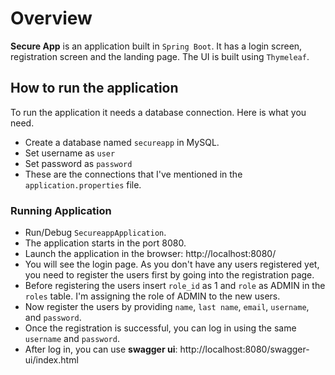 # Overview
<b>Secure App</b> is an application built in `Spring Boot`. It has a login screen, registration screen and the landing page. The UI is built using `Thymeleaf`.

## How to run the application
To run the application it needs a database connection. Here is what you need.

* Create a database named `secureapp` in MySQL.
* Set username as `user`
* Set password as `password`
* These are the connections that I've mentioned in the `application.properties` file.

### Running Application

* Run/Debug `SecureappApplication`.
* The application starts in the port 8080.
* Launch the application in the browser: http://localhost:8080/
* You will see the login page. As you don't have any users registered yet, you need to register the users first by going into the registration page.
* Before registering the users insert `role_id` as 1 and `role` as ADMIN in the `roles` table. I'm assigning the role of ADMIN to the new users.
* Now register the users by providing `name`, `last name`, `email`, `username`, and `password`.
* Once the registration is successful, you can log in using the same `username` and `password`.
* After log in, you can use <b>swagger ui</b>: http://localhost:8080/swagger-ui/index.html

